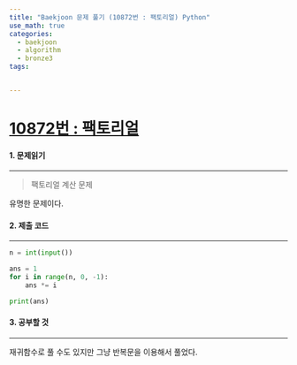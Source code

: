 ```yaml
---
title: "Baekjoon 문제 풀기 (10872번 : 팩토리얼) Python"
use_math: true
categories:
  - baekjoon
  - algorithm
  - bronze3
tags:


---
```



# [10872번 : 팩토리얼](https://www.acmicpc.net/problem/10872)



#### 1. 문제읽기
---

> 팩토리얼 계산 문제   

유명한 문제이다.  



#### 2. 제출 코드 
---

```python
n = int(input())

ans = 1
for i in range(n, 0, -1):
    ans *= i

print(ans)
```




#### 3. 공부할 것
---

재귀함수로 풀 수도 있지만 그냥 반복문을 이용해서 풀었다.  
